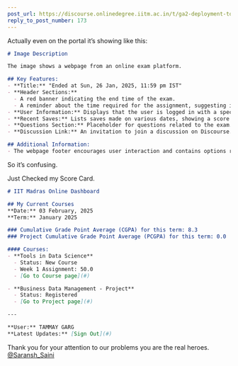 ```yaml
---
post_url: https://discourse.onlinedegree.iitm.ac.in/t/ga2-deployment-tools-discussion-thread-tds-jan-2025/161120/174
reply_to_post_number: 173
---
```

Actually even on the portal it’s showing like this:  

```markdown
# Image Description

The image shows a webpage from an online exam platform. 

## Key Features:
- **Title:** "Ended at Sun, 26 Jan, 2025, 11:59 pm IST"
- **Header Sections:**
  - A red banner indicating the end time of the exam.
  - A reminder about the time required for the assignment, suggesting it may take over 2 hours.
- **User Information:** Displays that the user is logged in with a specific ID.
- **Recent Saves:** Lists saves made on various dates, showing a score of 6.5 each time, with options to reload.
- **Questions Section:** Placeholder for questions related to the exam. 
- **Discussion Link:** An invitation to join a discussion on Discourse.

## Additional Information:
- The webpage footer encourages user interaction and contains options related to saving progress.
```

  
So it’s confusing.

Just Checked my Score Card.  

```markdown
# IIT Madras Online Dashboard

## My Current Courses
**Date:** 03 February, 2025  
**Term:** January 2025

### Cumulative Grade Point Average (CGPA) for this term: 8.3  
### Project Cumulative Grade Point Average (PCGPA) for this term: 0.0  

#### Courses:
- **Tools in Data Science**
  - Status: New Course
  - Week 1 Assignment: 50.0
  - [Go to Course page](#)

- **Business Data Management - Project**
  - Status: Registered
  - [Go to Project page](#)

---

**User:** TAMMAY GARG  
**Latest Updates:** [Sign Out](#)
```

  
Thank you for your attention to our problems you are the real heroes.  
[@Saransh\_Saini](/u/saransh_saini)